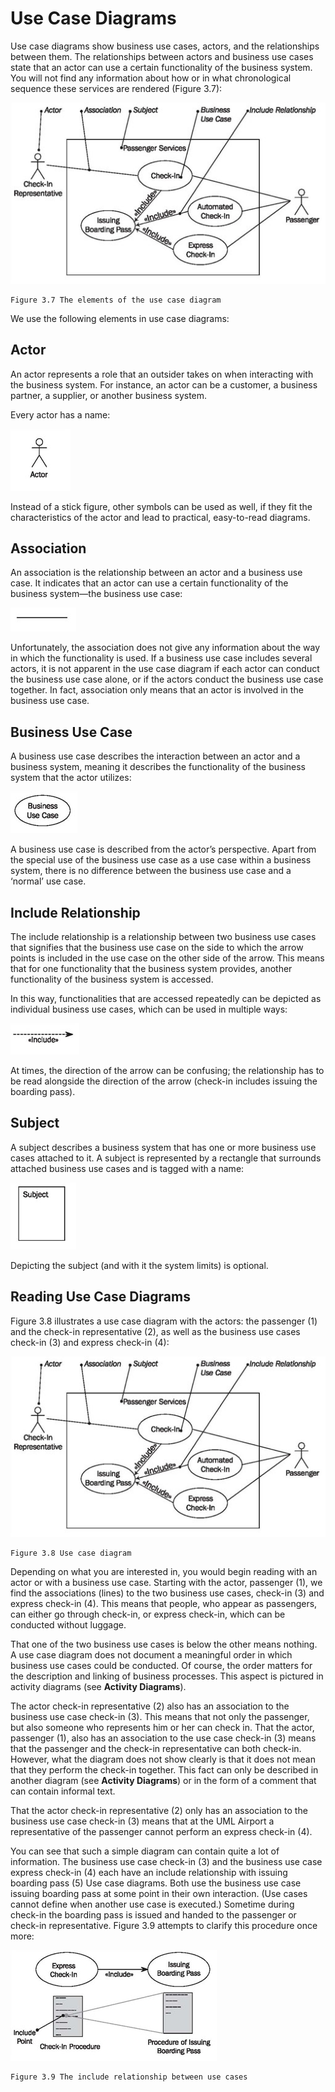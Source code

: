 # Use Case Diagrams

Use case diagrams show business use cases, actors, and the relationships between them. The relationships between actors and business use cases state that an actor can use a certain functionality of the business system. You will not find any information about how or in what chronological sequence these services are rendered (Figure 3.7):

![Case_Diagram](images/Case_Diagram.jpg)

	Figure 3.7 The elements of the use case diagram
	
We use the following elements in use case diagrams:

## Actor

An actor represents a role that an outsider takes on when interacting with the business system. For instance, an actor can be a customer, a business partner, a supplier, or another business system.

Every actor has a name:

![Actor](images/Actor.jpg)

Instead of a stick figure, other symbols can be used as well, if they fit the characteristics of the actor and lead to practical, easy-to-read diagrams.

## Association

An association is the relationship between an actor and a business use case. It indicates that an actor can use a certain functionality of the business system—the business use case:

![Association](images/Association.jpg)

Unfortunately, the association does not give any information about the way in which the functionality is used. If a business use case includes several actors, it is not apparent in the use case diagram if each actor can conduct the business use case alone, or if the actors conduct the business use case together. In fact, association only means that an actor is involved in the business use case.

## Business Use Case

A business use case describes the interaction between an actor and a business system, meaning it describes the functionality of the business system that the actor utilizes:

![Business](images/Business.jpg)

A business use case is described from the actor’s perspective. Apart from the special use of the business use case as a use case within a business system, there is no difference between the business use case and a ‘normal’ use case.

## Include Relationship

The include relationship is a relationship between two business use cases that signifies that the business use case on the side to which the arrow points is included in the use case on the other side of the arrow. This means that for one functionality that the business system provides, another functionality of the business system is accessed.

In this way, functionalities that are accessed repeatedly can be depicted as individual business use cases, which can be used in multiple ways:

![Include](images/Include.jpg)

At times, the direction of the arrow can be confusing; the relationship has to be read alongside the direction of the arrow (check-in includes issuing the boarding pass).

## Subject

A subject describes a business system that has one or more business use cases attached to it. A subject is represented by a rectangle that surrounds attached business use cases and is tagged with a name:

![Subject](images/Subject.jpg)

Depicting the subject (and with it the system limits) is optional.

## Reading Use Case Diagrams

Figure 3.8 illustrates a use case diagram with the actors: the passenger (1) and the check-in representative (2), as well as the business use cases check-in (3) and express check-in (4):

![Case_Diagram](images/Case_Diagram.jpg)

	Figure 3.8 Use case diagram
	
Depending on what you are interested in, you would begin reading with an actor or with a business use case. Starting with the actor, passenger (1), we find the associations (lines) to the two business use cases, check-in (3) and express check-in (4). This means that people, who appear as passengers, can either go through check-in, or express check-in, which can be conducted without luggage.

That one of the two business use cases is below the other means nothing. A use case diagram does not document a meaningful order in which business use cases could be conducted. Of course, the order matters for the description and linking of business processes. This aspect is pictured in activity diagrams (see <b>Activity Diagrams</b>).

The actor check-in representative (2) also has an association to the business use case check-in (3). This means that not only the passenger, but also someone who represents him or her can check in. That the actor, passenger (1), also has an association to the use case check-in (3) means that the passenger and the check-in representative can both check-in. However, what the diagram does not show clearly is that it does not mean that they perform the check-in together. This fact can only be described in another diagram (see <b>Activity Diagrams</b>) or in the form of a comment that can contain informal text.

That the actor check-in representative (2) only has an association to the business use case check-in (3) means that at the UML Airport a representative of the passenger cannot perform an express check-in (4).

You can see that such a simple diagram can contain quite a lot of information. The business use case check-in (3) and the business use case express check-in (4) each have an include relationship with issuing boarding pass (5) Use case diagrams. Both use the business use case issuing boarding pass at some point in their own interaction. (Use cases cannot define when another use case is executed.) Sometime during check-in the boarding pass is issued and handed to the passenger or check-in representative. Figure 3.9 attempts to clarify this procedure once more:

![Relationship](images/Relationship.jpg)

	Figure 3.9 The include relationship between use cases


